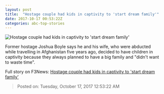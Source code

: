 ```yaml
---
layout: post
title:  "Hostage couple had kids in captivity to 'start dream family'"
date: 2017-10-17 00:53:22Z
categories: abc-top-stories
---
```


![Hostage couple had kids in captivity to 'start dream family'](http://www.abc.net.au/news/image/9057354-1x1-700x700.jpg)

Former hostage Joshua Boyle says he and his wife, who were abducted while travelling in Afghanistan five years ago, decided to have children in captivity because they always planned to have a big family and "didn't want to waste time".


Full story on F3News: [Hostage couple had kids in captivity to 'start dream family'](http://www.f3nws.com/n/SfzMAC)

> Posted on: Tuesday, October 17, 2017 12:53:22 AM
